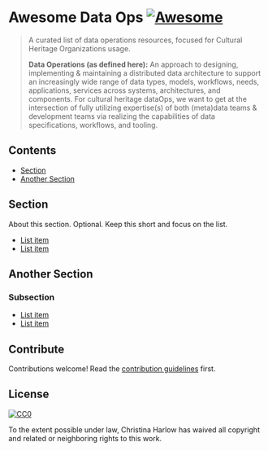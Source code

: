 # Awesome Data Ops [![Awesome](https://awesome.re/badge.svg)](https://awesome.re)

> A curated list of data operations resources, focused for Cultural Heritage Organizations usage.
>
> **Data Operations (as defined here):** An approach to designing, implementing & maintaining a distributed data architecture to support an increasingly wide range of data types, models, workflows, needs, applications, services across systems, architectures, and components. For cultural heritage dataOps, we want to get at the intersection of fully utilizing expertise(s) of both (meta)data teams & development teams via realizing the capabilities of data specifications, workflows, and tooling.


## Contents

- [Section](#section)
- [Another Section](#another-section)


## Section

About this section. Optional. Keep this short and focus on the list.

- [List item](http://example.com)
- [List item](http://example.com)


## Another Section

### Subsection

- [List item](http://example.com)
- [List item](http://example.com)


## Contribute

Contributions welcome! Read the [contribution guidelines](contributing.md) first.


## License

[![CC0](http://mirrors.creativecommons.org/presskit/buttons/88x31/svg/cc-zero.svg)](http://creativecommons.org/publicdomain/zero/1.0)

To the extent possible under law, Christina Harlow has waived all copyright and
related or neighboring rights to this work.
